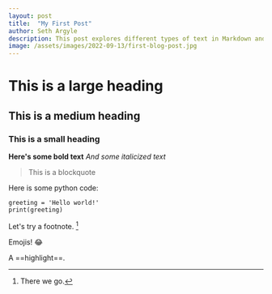 ```yaml
---
layout: post
title:  "My First Post"
author: Seth Argyle
description: This post explores different types of text in Markdown and images.
image: /assets/images/2022-09-13/first-blog-post.jpg
---
```


# This is a large heading

## This is a medium heading

### This is a small heading

**Here's some bold text**
*And some italicized text*

> This is a blockquote

Here is some python code:
```
greeting = 'Hello world!'
print(greeting)
```

Let's try a footnote. [^1]

[^1]: There we go.

Emojis! :joy:

A ==highlight==.


